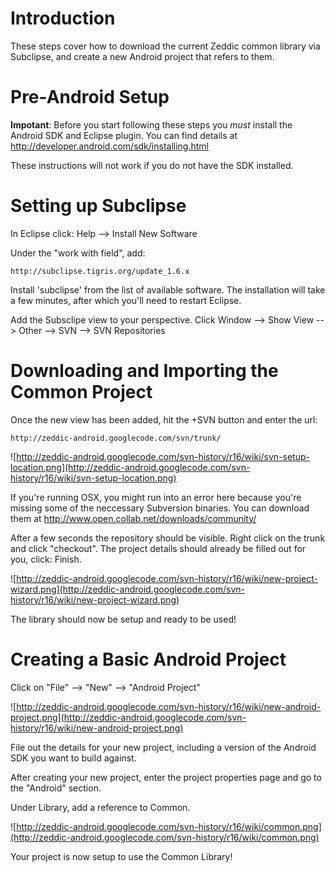 


# Introduction #
These steps cover how to download the current Zeddic common library via Subclipse, and create a new Android project that refers to them.




# Pre-Android Setup #
**Impotant**: Before you start following these steps you _must_ install the Android SDK and Eclipse plugin. You can find details at http://developer.android.com/sdk/installing.html

These instructions will not work if you do not have the SDK installed.





# Setting up Subclipse #

In Eclipse click: Help --> Install New Software

Under the "work with field", add:

`http://subclipse.tigris.org/update_1.6.x`

Install 'subclipse' from the list of available software. The installation will take a few minutes, after which you'll need to restart Eclipse.

Add the Subsclipe view to your perspective. Click Window --> Show View --> Other --> SVN --> SVN Repositories





# Downloading and Importing the Common Project #
Once the new view has been added, hit the +SVN button and enter the url:

`http://zeddic-android.googlecode.com/svn/trunk/`

![http://zeddic-android.googlecode.com/svn-history/r16/wiki/svn-setup-location.png](http://zeddic-android.googlecode.com/svn-history/r16/wiki/svn-setup-location.png)

If you're running OSX, you might run into an error here because you're missing some of the neccessary Subversion binaries. You can download them at http://www.open.collab.net/downloads/community/

After a few seconds the repository should be visible. Right click on the trunk and click "checkout". The project details should already be filled out for you, click: Finish.

![http://zeddic-android.googlecode.com/svn-history/r16/wiki/new-project-wizard.png](http://zeddic-android.googlecode.com/svn-history/r16/wiki/new-project-wizard.png)

The library should now be setup and ready to be used!





# Creating a Basic Android Project #

Click on "File" --> "New" --> "Android Project"

![http://zeddic-android.googlecode.com/svn-history/r16/wiki/new-android-project.png](http://zeddic-android.googlecode.com/svn-history/r16/wiki/new-android-project.png)

File out the details for your new project, including a version of the Android SDK you want to build against.

After creating your new project, enter the project properties page and go to the "Android" section.

Under Library, add a reference to Common.

![http://zeddic-android.googlecode.com/svn-history/r16/wiki/common.png](http://zeddic-android.googlecode.com/svn-history/r16/wiki/common.png)

Your project is now setup to use the Common Library!